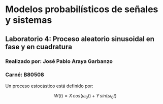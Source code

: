 # Modelos probabilísticos de señales y sistemas
## Laboratorio 4: Proceso aleatorio sinusoidal en fase y en cuadratura
### Realizado por: José Pablo Araya Garbanzo
### Carné: B80508

Un proceso estocástico está definido por: 

$$\displaystyle W(t) = X \, cos(\omega_{0}t) + Y \, sin(\omega_{0}t) $$
